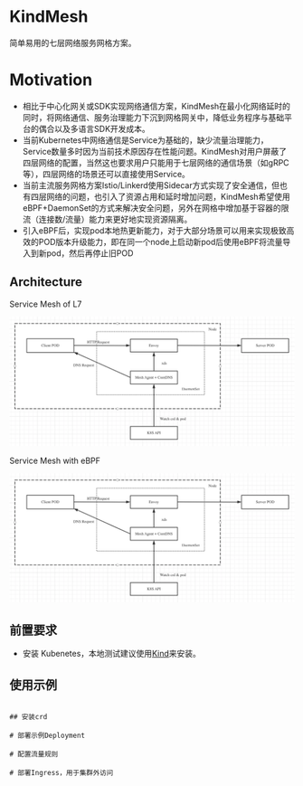 # KindMesh

简单易用的七层网络服务网格方案。


# Motivation

- 相比于中心化网关或SDK实现网络通信方案，KindMesh在最小化网络延时的同时，将网络通信、服务治理能力下沉到网格网关中，降低业务程序与基础平台的偶合以及多语言SDK开发成本。
- 当前Kubernetes中网络通信是Service为基础的，缺少流量治理能力，Service数量多时因为当前技术原因存在性能问题。KindMesh对用户屏蔽了四层网络的配置，当然这也要求用户只能用于七层网络的通信场景（如gRPC等），四层网络的场景还可以直接使用Service。
- 当前主流服务网格方案Istio/Linkerd使用Sidecar方式实现了安全通信，但也有四层网络的问题，也引入了资源占用和延时增加问题，KindMesh希望使用eBPF+DaemonSet的方式来解决安全问题，另外在网格中增加基于容器的限流（连接数/流量）能力来更好地实现资源隔离。
- 引入eBPF后，实现pod本地热更新能力，对于大部分场景可以用来实现极致高效的POD版本升级能力，即在同一个node上启动新pod后使用eBPF将流量导入到新pod，然后再停止旧POD

## Architecture

Service Mesh of L7

![alt text](doc/arch1.png "Title")


Service Mesh with eBPF

![alt text](doc/arch1.png "Title")



## 前置要求

- 安装 Kubenetes，本地测试建议使用[Kind](https://kind.sigs.k8s.io/)来安装。

## 使用示例

```

## 安装crd

# 部署示例Deployment

# 配置流量规则

# 部署Ingress，用于集群外访问

```





